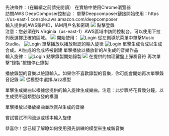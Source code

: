 先決條件：（在繼續之前請先閱讀）
在實驗中使用Chrome瀏覽器
<br>訪問AWS DeepComposer控制台：
單擊Deepcomposer鏈接開始使用：https ://us-east-1.console.aws.amazon.com/deepcomposer
<br>輸入提供的AWS賬戶ID，IAM用戶名和密碼
<img src="https://github.com/aws-samples/aws-deepcomposer-samples/blob/master/Lab%201/images/lab1-access-console.png">
點擊登錄
<br>注意：您必須在N.Virginia（us-east-1）AWS區域中訪問控制台。可以使用下拉列表選擇正確的區域。
<img src="https://github.com/aws-samples/aws-deepcomposer-samples/blob/master/Lab%201/images/aws-region.jpg">
開始使用：
<img src="https://github.com/aws-samples/aws-deepcomposer-samples/blob/master/Lab%201/images/music-studio.jpg" alt="Login">
從左側導航菜單中單擊Music Studio。
<img src="https://github.com/aws-samples/aws-deepcomposer-samples/blob/master/Lab%201/images/lab1-play-default.PNG" alt="Login">
單擊播放以播放默認的輸入旋律
<img src="https://github.com/aws-samples/aws-deepcomposer-samples/blob/master/Lab%201/images/lab1-generate-composition.PNG" alt="Login">
單擊生成合成以生成合成。AI生成的合成將被創建
單擊播放以播放新的AI生成的音樂作品
<br>
輸入旋律：
<img src="https://github.com/aws-samples/aws-deepcomposer-samples/blob/master/Lab%201/images/lab1-record.PNG" alt="Login">
點擊錄製開始錄製
<img src="https://github.com/aws-samples/aws-deepcomposer-samples/blob/master/Lab%201/images/lab1-custom-music.png">
在提供的物理鍵盤上彈奏音符
再次單擊“錄製”按鈕停止錄製

播放錄製的音樂以驗證輸入。如果你不喜歡錄製的音樂，你可能會開始再次單擊錄音記錄
<img src="https://github.com/aws-samples/aws-deepcomposer-samples/blob/master/Lab%201/images/lab1-model-default.PNG">
從模型中選擇Jazz模型

單擊生成樂曲以根據您提供的輸入旋律生成樂曲。注意：此步驟將花費幾分鐘，以生成受所選類型啟發的構圖

單擊播放以播放樂曲並欣賞AI生成的音樂

嘗試嘗試不同流派或樣本輸入旋律

恭喜你！您已經了解瞭如何使用預先訓練的模型來生成新音樂
